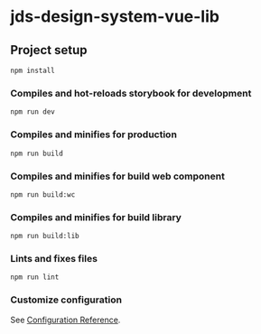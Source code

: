 # jds-design-system-vue-lib

## Project setup
```
npm install
```

### Compiles and hot-reloads storybook for development 
```
npm run dev
```

### Compiles and minifies for production
```
npm run build
```

### Compiles and minifies for build web component
```
npm run build:wc
```

### Compiles and minifies for build library
```
npm run build:lib
```

### Lints and fixes files
```
npm run lint
```

### Customize configuration
See [Configuration Reference](https://cli.vuejs.org/config/).
